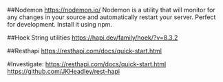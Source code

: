 
##Nodemon
https://nodemon.io/
Nodemon is a utility that will monitor for any changes in your source and automatically restart your server. Perfect for development. Install it using npm.

##Hoek
String utilities
https://hapi.dev/family/hoek/?v=8.3.2 

##Resthapi
https://resthapi.com/docs/quick-start.html



#Investigate:
https://resthapi.com/docs/quick-start.html
https://github.com/JKHeadley/rest-hapi